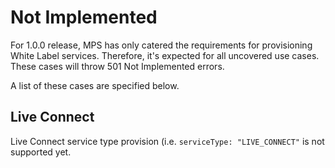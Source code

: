 # Not Implemented

For 1.0.0 release, MPS has only catered the requirements for provisioning White Label
services. Therefore, it's expected for all uncovered use cases. These cases will
throw 501 Not Implemented errors.

A list of these cases are specified below.

## Live Connect

Live Connect service type provision (i.e. `serviceType: "LIVE_CONNECT"` is not supported yet.
